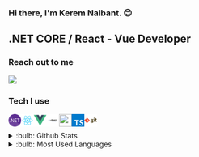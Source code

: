 ### Hi there, I'm Kerem Nalbant. :blush:

## .NET CORE / React - Vue Developer 

### Reach out to me

[<img  width="22" src="https://unpkg.com/simple-icons@v4/icons/linkedin.svg" align="left" />][linkedin]
<br />


### Tech I use
<img align="left" src="https://raw.githubusercontent.com/github/explore/80688e429a7d4ef2fca1e82350fe8e3517d3494d/topics/dotnet/dotnet.png" width="25" height="25" />
<img align="left" src="https://raw.githubusercontent.com/github/explore/80688e429a7d4ef2fca1e82350fe8e3517d3494d/topics/react/react.png" width="25" height="25" />
<img align="left" src="https://raw.githubusercontent.com/github/explore/80688e429a7d4ef2fca1e82350fe8e3517d3494d/topics/vue/vue.png" width="25" height="25" />
<img align="left" src="https://raw.githubusercontent.com/github/explore/80688e429a7d4ef2fca1e82350fe8e3517d3494d/topics/jquery/jquery.png" width="25" height="25" />
<img align="left" src="https://miro.medium.com/max/638/1*GCjELZsA3fvQPf4mWsZbAw.png" width="25" height="25" />
<img align="left" src="https://raw.githubusercontent.com/github/explore/80688e429a7d4ef2fca1e82350fe8e3517d3494d/topics/typescript/typescript.png" width="25" height="25" />
<img align="left" src="https://raw.githubusercontent.com/github/explore/80688e429a7d4ef2fca1e82350fe8e3517d3494d/topics/git/git.png" width="25" height="25" />



<br />
<br />

<details>
<summary>:bulb: Github Stats</summary>
<img src="https://github-readme-stats.vercel.app/api?username=keremnalbant&theme=radical" >
</details>

<details>
<summary>:bulb:  Most Used Languages</summary>
<img src="https://github-readme-stats.vercel.app/api/top-langs/?username=keremnalbant&layout=compact" >
</details>

[linkedin]: https://www.linkedin.com/in/kerem-nalbant-6b5129172

